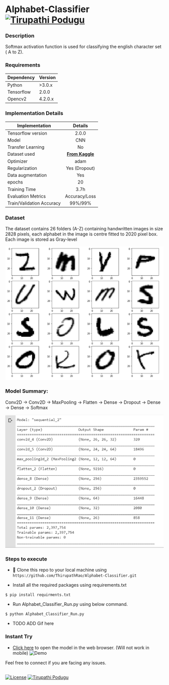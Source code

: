 # Alphabet-Classifier [![Tirupathi Podugu](https://img.shields.io/badge/Tirupathi-Podugu-orange)](https://www.linkedin.com/in/tirupathirao-podugu-3686b0124/)


### Description
Softmax activation function is used for classifying the english character set ( A to Z).

### Requirements

| Dependency | Version |
| ----------- | ------|
|Python | >3.0.x |
|Tensorflow | 2.0.0|
|Opencv2 | 4.2.0.x |

### Implementation Details

| Implementation|Details            |
| ------------- |:-------------:|
|  Tensorflow version     | 2.0.0 |
| Model | CNN|
|Transfer Learning | No
| Dataset used   | <a href="https://www.kaggle.com/sachinpatel21/az-handwritten-alphabets-in-csv-format?select=A_Z+Handwritten+Data.csv" target="_blank">**From Kaggle**</a>       |
| Optimizer | adam      |
| Regularization | Yes (Dropout)
| Data augmentation | Yes
| epochs | 20
| Training Time | 3.7h
| Evaluation Metrics | Accuracy/Loss
| Train/Validation Accuracy | 99%/99%

### Dataset 
The dataset contains 26 folders (A-Z) containing handwritten images in size 2828 pixels, each alphabet in the image is centre fitted to 2020 pixel box. Each image is stored as Gray-level

![Data Visualization](./images/data_visualization.png)

### Model Summary:

Conv2D -> Conv2D -> MaxPooling -> Flatten -> Dense -> Dropout -> Dense -> Dense -> Softmax

![Model Summary](./images/model_summary.png)

### Steps to execute
- 👯 Clone this repo to your local machine using `https://github.com/ThirupathRao/Alphabet-Classifier.git`

- Install all the required packages using requirements.txt
```
$ pip install requirments.txt
```
- Run Alphabet_Classifier_Run.py using below command.
```
$ python Alphabet_Classifier_Run.py 
```
- TODO ADD Gif here

### Instant Try
- [Click here](https://thirupathrao.github.io/Alphabet-Classifier/) to open the model in the web browser. (Will not work in mobile)
![Demo](./images/demo_browser.gif)

Feel free to connect if you are facing any issues.
##
[![License](https://img.shields.io/badge/license-MIT-orange)](./LICENSE.txt)
[![Tirupathi Podugu](https://img.shields.io/badge/Tirupathi-Podugu-orange)](https://www.linkedin.com/in/tirupathirao-podugu-3686b0124/)


